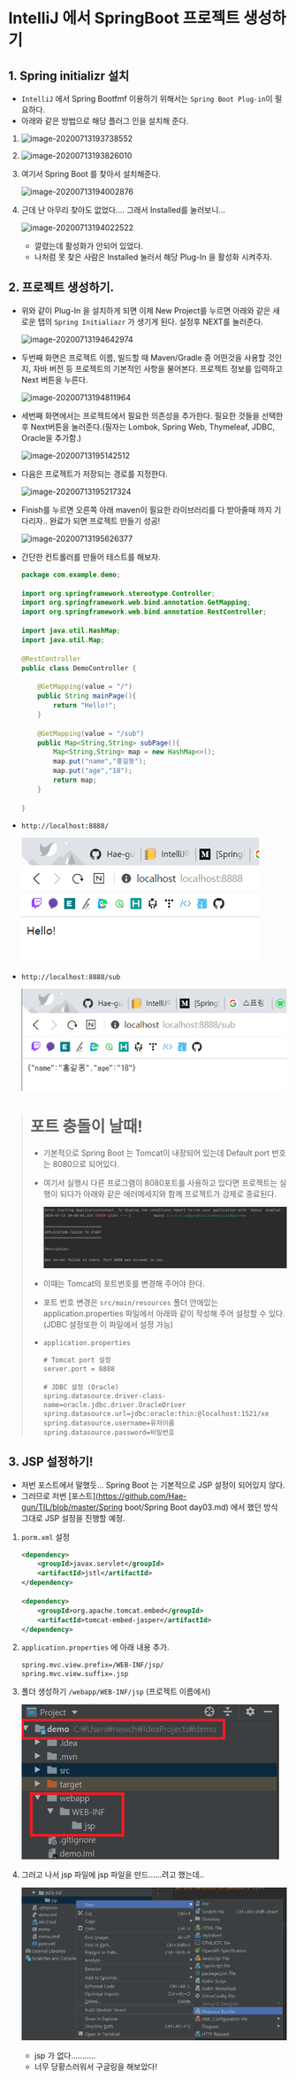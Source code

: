 # IntelliJ 에서 SpringBoot 프로젝트 생성하기

## 1. Spring initializr 설치

* `IntelliJ` 에서 Spring Bootfmf 이용하기 위해서는 `Spring Boot Plug-in`이 필요하다.
* 아래와 같은 방법으로 해당 플러그 인을 설치해 준다.



1. ![image-20200713193738552](C:\Users\newch\AppData\Roaming\Typora\typora-user-images\image-20200713193738552.png)

2. ![image-20200713193826010](C:\Users\newch\AppData\Roaming\Typora\typora-user-images\image-20200713193826010.png)

3. 여기서 Spring Boot 를 찾아서 설치해준다.

   ![image-20200713194002876](C:\Users\newch\AppData\Roaming\Typora\typora-user-images\image-20200713194002876.png)

4. 근데 난 아무리 찾아도 없었다.... 그래서 Installed를 눌러보니...

   ![image-20200713194022522](C:\Users\newch\AppData\Roaming\Typora\typora-user-images\image-20200713194022522.png)

   * 깔렸는데 활성화가 안되어 있었다.
   * 나처럼 못 찾은 사람은 Installed 눌러서 해당 Plug-In 을 활성화 시켜주자.



## 2. 프로젝트 생성하기.

* 위와 같이 Plug-In 을 설치하게 되면 이제 New Project를 누르면 아래와 같은 새로운 탭의 `Spring Initialiazr` 가 생기게 된다. 설정후 NEXT를 눌러준다.

  ![image-20200713194642974](C:\Users\newch\AppData\Roaming\Typora\typora-user-images\image-20200713194642974.png)

* 두번째 화면은 프로젝트 이름, 빌드할 때 Maven/Gradle 중 어떤것을 사용할 것인지, 자바 버전 등 프로젝트의 기본적인 사항을 물어본다. 프로젝트 정보를 입력하고 Next 버튼을 누른다.

  ![image-20200713194811964](C:\Users\newch\AppData\Roaming\Typora\typora-user-images\image-20200713194811964.png)

* 세번째 화면에서는 프로젝트에서 필요한 의존성을 추가한다. 필요한 것들을 선택한 후 Next버튼을 눌러준다.(필자는 Lombok, Spring Web, Thymeleaf, JDBC, Oracle을 추가함.)

  ![image-20200713195142512](C:\Users\newch\AppData\Roaming\Typora\typora-user-images\image-20200713195142512.png)

* 다음은 프로젝트가 저장되는 경로를 지정한다.

  ![image-20200713195217324](C:\Users\newch\AppData\Roaming\Typora\typora-user-images\image-20200713195217324.png)

* Finish를 누르면 오른쪽 아래 maven이 필요한 라이브러리를 다 받아줄때 까지 기다리자.. 완료가 되면 프로젝트 만들기 성공!

  ![image-20200713195626377](C:\Users\newch\AppData\Roaming\Typora\typora-user-images\image-20200713195626377.png)

* 간단한 컨트롤러를 만들어 테스트를 해보자.

  ```java
  package com.example.demo;
  
  import org.springframework.stereotype.Controller;
  import org.springframework.web.bind.annotation.GetMapping;
  import org.springframework.web.bind.annotation.RestController;
  
  import java.util.HashMap;
  import java.util.Map;
  
  @RestController
  public class DemoController {
  
      @GetMapping(value = "/")
      public String mainPage(){
          return "Hello!";
      }
  
      @GetMapping(value = "/sub")
      public Map<String,String> subPage(){
          Map<String,String> map = new HashMap<>();
          map.put("name","홍길동");
          map.put("age","18");
          return map;
      }
  
  }
  
  ```

* `http://localhost:8888/`

  ![image-20200713200549971](image-20200713200549971.png)

* `http://localhost:8888/sub`

  ![image-20200713200605870](image-20200713200605870.png)







> # 포트 충돌이 날때!
>
> * 기본적으로 Spring Boot 는 Tomcat이 내장되어 있는데 Default port 번호는 8080으로 되어있다.
>
> * 여기서 실행시 다른 프로그램이 8080포트를 사용하고 있다면 프로젝트는 실행이 되다가 아래와 같은 에러메세지와 함께 프로젝트가 강제로 종료된다.
>
>   ![image-20200713200817696](image-20200713200817696.png)
>
> * 이때는 Tomcat의 포트번호를 변경해 주어야 한다.
>
> * 포트 번호 변경은 `src/main/resources` 폴더 안에있는 application.properties 파일에서 아래와 같이 작성해 주어 설정할 수 있다. (JDBC 설정또한 이 파일에서 설정 가능)
>
> * `application.properties`
>
>   ```properties
>   # Tomcat port 설정
>   server.port = 8888
>   
>   # JDBC 설정 (Oracle)
>   spring.datasource.driver-class-name=oracle.jdbc.driver.OracleDriver
>   spring.datasource.url=jdbc:oracle:thin:@localhost:1521/xe
>   spring.datasource.username=유저이름
>   spring.datasource.password=비밀번호
>   ```

## 3. JSP 설정하기!

* 저번 포스트에서 말했듯... Spring Boot 는 기본적으로 JSP 설정이 되어있지 않다.
* 그러므로 저번 [포스트](https://github.com/Hae-gun/TIL/blob/master/Spring boot/Spring Boot day03.md) 에서 했던 방식 그대로 JSP 설정을 진행할 예정.

1. `porm.xml` 설정

   ```xml
   <dependency>
       <groupId>javax.servlet</groupId>
       <artifactId>jstl</artifactId>
   </dependency>
    
   <dependency>
       <groupId>org.apache.tomcat.embed</groupId>
       <artifactId>tomcat-embed-jasper</artifactId>
   </dependency>
   ```

2. `application.properties` 에 아래 내용 추가.

   ```properties
   spring.mvc.view.prefix=/WEB-INF/jsp/
   spring.mvc.view.suffix=.jsp
   ```

3. 폴더 생성하기 `/webapp/WEB-INF/jsp` (프로젝트 이름에서)

   ![image-20200713202133903](image-20200713202133903.png)

4. 그러고 나서 jsp 파일에 jsp 파일을 만드......려고 했는데..

   ![image-20200713202408542](image-20200713202408542.png)

   * jsp 가 없다...........
   * 너무 당황스러워서 구글링을 해보았다!